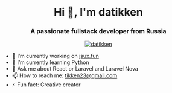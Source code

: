 <h1 align="center">Hi 👋, I'm datikken</h1>
<h3 align="center">A passionate fullstack developer from Russia</h3>

<p align="center"><a href="https://github.com/datikken/github-profile-trophy"><img src="https://github-profile-trophy.vercel.app/?username=datikken" alt="datikken" /></a></p>

<p align="center">
  
- 🔭  I’m currently working on <a target="blank" href="https://jsux.fun">jsux.fun</a>
- 🌱  I’m currently learning Python
- 💬  Ask me about React or Laravel and Laravel Nova
- 📫  How to reach me: tikken23@gmail.com
- ⚡   Fun fact: Creative creator

</p>
